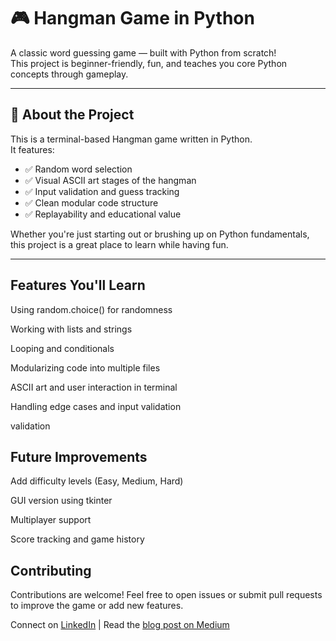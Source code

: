 # 🎮 Hangman Game in Python

A classic word guessing game — built with Python from scratch!  
This project is beginner-friendly, fun, and teaches you core Python concepts through gameplay.

---

## 🚀 About the Project

This is a terminal-based Hangman game written in Python.  
It features:

- ✅ Random word selection
- ✅ Visual ASCII art stages of the hangman
- ✅ Input validation and guess tracking
- ✅ Clean modular code structure
- ✅ Replayability and educational value

Whether you're just starting out or brushing up on Python fundamentals, this project is a great place to learn while having fun.

---

## Features You'll Learn
Using random.choice() for randomness

Working with lists and strings

Looping and conditionals

Modularizing code into multiple files

ASCII art and user interaction in terminal

Handling edge cases and input validation

validation

## Future Improvements
Add difficulty levels (Easy, Medium, Hard)

GUI version using tkinter

Multiplayer support

Score tracking and game history

## Contributing
Contributions are welcome!
Feel free to open issues or submit pull requests to improve the game or add new features.

Connect on [LinkedIn](www.linkedin.com/in/anushreekashyap) | Read the [blog post on Medium](https://medium.com/@anushreekashyap03/i-built-a-hangman-game-in-python-heres-how-you-can-too-da5f59db96df)

